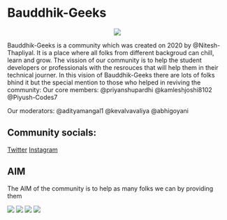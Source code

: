 # Bauddhik-Geeks
<p align="center">
  <img align="top" src="https://cdn.discordapp.com/attachments/885062668858306590/888283616046620702/Welcome_to_Bauddhik-Geeks.gif"> 


Bauddhik-Geeks is a community which was created on 2020 by @Nitesh-Thapliyal. It is a place where all folks from different backgroud can chill, learn and grow.
The vission of our community is to help the student developers or professionals with the resrouces that will help them in their technical journer.
In this vision of Bauddhik-Geeks there are lots of folks bhind it but the special mention to those who helped in reviving the community:
Our core members:
@priyanshupardhi
@kamleshjoshi8102
@Piyush-Codes7

Our moderators:
@adityamangal1
@kevalvavaliya
@abhigoyani

## Community socials:
[Twitter]()
[Instagram]()


  
## AIM

The AIM of the community is to help as many folks we can by providing them 

![](https://img.shields.io/github/repo-size/Bauddhik-Geeks/Welcome-to-Bauddhik-Geeks)
  <img src="https://visitor-badge.laobi.icu/badge?page_id=Bauddhik-Geeks">
  <img src="https://img.shields.io/badge/Hacktoberfest-2020-blueviolet">
  <img src="https://badges.frapsoft.com/os/v1/open-source.svg?v=103">